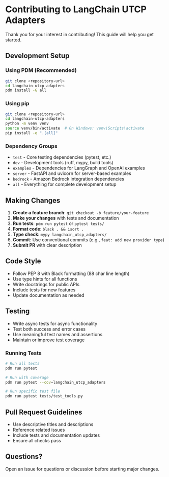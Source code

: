 # Contributing to LangChain UTCP Adapters

Thank you for your interest in contributing! This guide will help you get started.

## Development Setup

### Using PDM (Recommended)

```bash
git clone <repository-url>
cd langchain-utcp-adapters
pdm install -G all
```

### Using pip

```bash
git clone <repository-url>
cd langchain-utcp-adapters
python -m venv venv
source venv/bin/activate  # On Windows: venv\Scripts\activate
pip install -e ".[all]"
```

### Dependency Groups

- `test` - Core testing dependencies (pytest, etc.)
- `dev` - Development tools (ruff, mypy, build tools)
- `examples` - Dependencies for LangGraph and OpenAI examples
- `server` - FastAPI and uvicorn for server-based examples
- `bedrock` - Amazon Bedrock integration dependencies
- `all` - Everything for complete development setup

## Making Changes

1. **Create a feature branch**: `git checkout -b feature/your-feature`
2. **Make your changes** with tests and documentation
3. **Run tests**: `pdm run pytest` or `pytest tests/`
4. **Format code**: `black . && isort .`
5. **Type check**: `mypy langchain_utcp_adapters/`
6. **Commit**: Use conventional commits (e.g., `feat: add new provider type`)
7. **Submit PR** with clear description

## Code Style

- Follow PEP 8 with Black formatting (88 char line length)
- Use type hints for all functions
- Write docstrings for public APIs
- Include tests for new features
- Update documentation as needed

## Testing

- Write async tests for async functionality
- Test both success and error cases
- Use meaningful test names and assertions
- Maintain or improve test coverage

### Running Tests

```bash
# Run all tests
pdm run pytest

# Run with coverage
pdm run pytest --cov=langchain_utcp_adapters

# Run specific test file
pdm run pytest tests/test_tools.py
```

## Pull Request Guidelines

- Use descriptive titles and descriptions
- Reference related issues
- Include tests and documentation updates
- Ensure all checks pass

## Questions?

Open an issue for questions or discussion before starting major changes.
